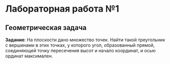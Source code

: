 # Лабораторная работа №1
## Геометрическая задача

__Задание__: На плоскости дано множество точек. Найти такой треугольник с вершинами в этих точках, у которого угол, образованный прямой, соединяющей точку пересечения высот и начало координат, и осью ординат максимален.
